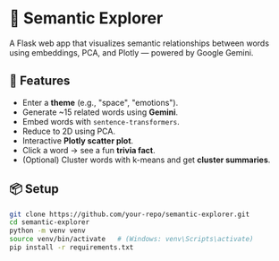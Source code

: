 # 🌌 Semantic Explorer

A Flask web app that visualizes semantic relationships between words using embeddings, PCA, and Plotly — powered by Google Gemini.

## 🚀 Features
- Enter a **theme** (e.g., "space", "emotions").
- Generate ~15 related words using **Gemini**.
- Embed words with `sentence-transformers`.
- Reduce to 2D using PCA.
- Interactive **Plotly scatter plot**.
- Click a word → see a fun **trivia fact**.
- (Optional) Cluster words with k-means and get **cluster summaries**.

## 📦 Setup
```bash
git clone https://github.com/your-repo/semantic-explorer.git
cd semantic-explorer
python -m venv venv
source venv/bin/activate   # (Windows: venv\Scripts\activate)
pip install -r requirements.txt
